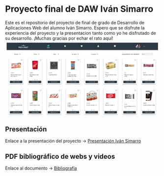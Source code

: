 # Proyecto final de DAW Iván Simarro
Este es el repositorio del proyecto de final de grado de Desarrollo de Aplicaciones Web del alumno Iván Simarro. Espero que se disfrute la experiencia del proyecto y la presentacion tanto como yo he disfrutado de su desarrollo. ¡Muchas gracias por echar el rato aquí!
![Ejemplo imagen Pick Fast](https://github.com/ivan-simarro/pick-fast/blob/main/PortadaPickFast.png)
## Presentación
Enlace a la presentación del proyecto -> [Presentación Iván Simarro](https://prezi.com/view/hyHSgkI7ZQGCGctZS7Lt/)
## PDF bibliográfico de webs y videos
Enlace al documento -> [Bibliografía](https://github.com/ivan-simarro/pick-fast/blob/main/Documentaci%C3%B3n%20Iv%C3%A1n%20Simarro.pdf)
